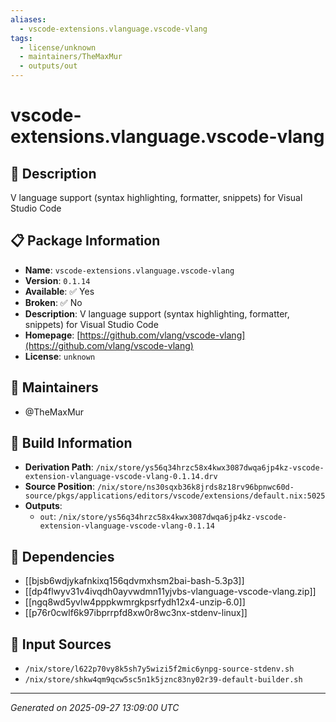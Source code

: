 ```yaml
---
aliases:
  - vscode-extensions.vlanguage.vscode-vlang
tags:
  - license/unknown
  - maintainers/TheMaxMur
  - outputs/out
---
```


# vscode-extensions.vlanguage.vscode-vlang

## 📝 Description

V language support (syntax highlighting, formatter, snippets) for Visual Studio Code

## 📋 Package Information

- **Name**: `vscode-extensions.vlanguage.vscode-vlang`
- **Version**: `0.1.14`
- **Available**: ✅ Yes
- **Broken**: ✅ No
- **Description**: V language support (syntax highlighting, formatter, snippets) for Visual Studio Code
- **Homepage**: [https://github.com/vlang/vscode-vlang](https://github.com/vlang/vscode-vlang)
- **License**: `unknown`
## 👥 Maintainers

- @TheMaxMur


## 🔧 Build Information

- **Derivation Path**: `/nix/store/ys56q34hrzc58x4kwx3087dwqa6jp4kz-vscode-extension-vlanguage-vscode-vlang-0.1.14.drv`
- **Source Position**: `/nix/store/ns30sqxb36k8jrds8z18rv96bpnwc60d-source/pkgs/applications/editors/vscode/extensions/default.nix:5025`
- **Outputs**:
  - `out`:  `/nix/store/ys56q34hrzc58x4kwx3087dwqa6jp4kz-vscode-extension-vlanguage-vscode-vlang-0.1.14`

## 🔗 Dependencies

- [[bjsb6wdjykafnkixq156qdvmxhsm2bai-bash-5.3p3]]
- [[dp4flwyv31v4ivqdh0ayvwdmn11yjvbs-vlanguage-vscode-vlang.zip]]
- [[ngq8wd5yvlw4pppkwmrgkpsrfydh12x4-unzip-6.0]]
- [[p76r0cwlf6k97ibprrpfd8xw0r8wc3nx-stdenv-linux]]

## 📁 Input Sources

- `/nix/store/l622p70vy8k5sh7y5wizi5f2mic6ynpg-source-stdenv.sh`
- `/nix/store/shkw4qm9qcw5sc5n1k5jznc83ny02r39-default-builder.sh`

---
*Generated on 2025-09-27 13:09:00 UTC*
